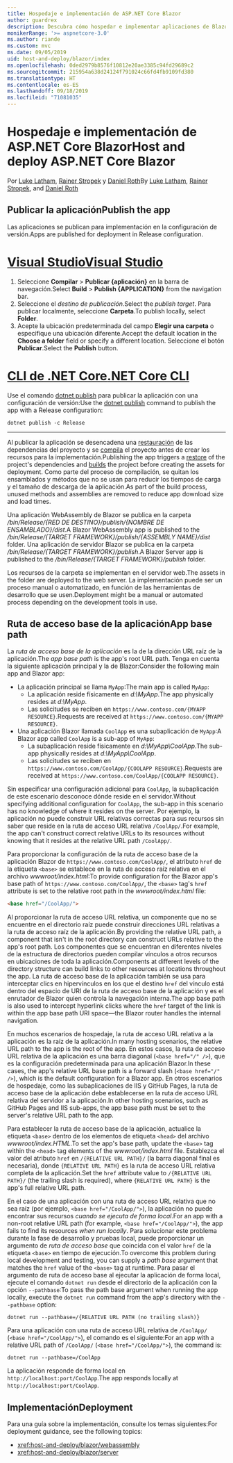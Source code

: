```yaml
---
title: Hospedaje e implementación de ASP.NET Core Blazor
author: guardrex
description: Descubra cómo hospedar e implementar aplicaciones de Blazor.
monikerRange: '>= aspnetcore-3.0'
ms.author: riande
ms.custom: mvc
ms.date: 09/05/2019
uid: host-and-deploy/blazor/index
ms.openlocfilehash: 0ded2979b8576f10812e20ae3385c94fd29689c2
ms.sourcegitcommit: 215954a638d24124f791024c66fd4fb9109fd380
ms.translationtype: HT
ms.contentlocale: es-ES
ms.lasthandoff: 09/18/2019
ms.locfileid: "71081035"
---
```

# <a name="host-and-deploy-aspnet-core-blazor"></a><span data-ttu-id="7c97a-103">Hospedaje e implementación de ASP.NET Core Blazor</span><span class="sxs-lookup"><span data-stu-id="7c97a-103">Host and deploy ASP.NET Core Blazor</span></span>

<span data-ttu-id="7c97a-104">Por [Luke Latham](https://github.com/guardrex), [Rainer Stropek](https://www.timecockpit.com) y [Daniel Roth](https://github.com/danroth27)</span><span class="sxs-lookup"><span data-stu-id="7c97a-104">By [Luke Latham](https://github.com/guardrex), [Rainer Stropek](https://www.timecockpit.com), and [Daniel Roth](https://github.com/danroth27)</span></span>

## <a name="publish-the-app"></a><span data-ttu-id="7c97a-105">Publicar la aplicación</span><span class="sxs-lookup"><span data-stu-id="7c97a-105">Publish the app</span></span>

<span data-ttu-id="7c97a-106">Las aplicaciones se publican para implementación en la configuración de versión.</span><span class="sxs-lookup"><span data-stu-id="7c97a-106">Apps are published for deployment in Release configuration.</span></span>

# <a name="visual-studiotabvisual-studio"></a>[<span data-ttu-id="7c97a-107">Visual Studio</span><span class="sxs-lookup"><span data-stu-id="7c97a-107">Visual Studio</span></span>](#tab/visual-studio)

1. <span data-ttu-id="7c97a-108">Seleccione **Compilar** > **Publicar {aplicación}** en la barra de navegación.</span><span class="sxs-lookup"><span data-stu-id="7c97a-108">Select **Build** > **Publish {APPLICATION}** from the navigation bar.</span></span>
1. <span data-ttu-id="7c97a-109">Seleccione el *destino de publicación*.</span><span class="sxs-lookup"><span data-stu-id="7c97a-109">Select the *publish target*.</span></span> <span data-ttu-id="7c97a-110">Para publicar localmente, seleccione **Carpeta**.</span><span class="sxs-lookup"><span data-stu-id="7c97a-110">To publish locally, select **Folder**.</span></span>
1. <span data-ttu-id="7c97a-111">Acepte la ubicación predeterminada del campo **Elegir una carpeta** o especifique una ubicación diferente.</span><span class="sxs-lookup"><span data-stu-id="7c97a-111">Accept the default location in the **Choose a folder** field or specify a different location.</span></span> <span data-ttu-id="7c97a-112">Seleccione el botón **Publicar**.</span><span class="sxs-lookup"><span data-stu-id="7c97a-112">Select the **Publish** button.</span></span>

# <a name="net-core-clitabnetcore-cli"></a>[<span data-ttu-id="7c97a-113">CLI de .NET Core</span><span class="sxs-lookup"><span data-stu-id="7c97a-113">.NET Core CLI</span></span>](#tab/netcore-cli)

<span data-ttu-id="7c97a-114">Use el comando [dotnet publish](/dotnet/core/tools/dotnet-publish) para publicar la aplicación con una configuración de versión:</span><span class="sxs-lookup"><span data-stu-id="7c97a-114">Use the [dotnet publish](/dotnet/core/tools/dotnet-publish) command to publish the app with a Release configuration:</span></span>

```dotnetcli
dotnet publish -c Release
```

---

<span data-ttu-id="7c97a-115">Al publicar la aplicación se desencadena una [restauración](/dotnet/core/tools/dotnet-restore) de las dependencias del proyecto y se [compila](/dotnet/core/tools/dotnet-build) el proyecto antes de crear los recursos para la implementación.</span><span class="sxs-lookup"><span data-stu-id="7c97a-115">Publishing the app triggers a [restore](/dotnet/core/tools/dotnet-restore) of the project's dependencies and [builds](/dotnet/core/tools/dotnet-build) the project before creating the assets for deployment.</span></span> <span data-ttu-id="7c97a-116">Como parte del proceso de compilación, se quitan los ensamblados y métodos que no se usan para reducir los tiempos de carga y el tamaño de descarga de la aplicación.</span><span class="sxs-lookup"><span data-stu-id="7c97a-116">As part of the build process, unused methods and assemblies are removed to reduce app download size and load times.</span></span>

<span data-ttu-id="7c97a-117">Una aplicación WebAssembly de Blazor se publica en la carpeta */bin/Release/{RED DE DESTINO}/publish/{NOMBRE DE ENSAMBLADO}/dist*.</span><span class="sxs-lookup"><span data-stu-id="7c97a-117">A Blazor WebAssembly app is published to the */bin/Release/{TARGET FRAMEWORK}/publish/{ASSEMBLY NAME}/dist* folder.</span></span> <span data-ttu-id="7c97a-118">Una aplicación de servidor Blazor se publica en la carpeta */bin/Release/{TARGET FRAMEWORK}/publish*.</span><span class="sxs-lookup"><span data-stu-id="7c97a-118">A Blazor Server app is published to the */bin/Release/{TARGET FRAMEWORK}/publish* folder.</span></span>

<span data-ttu-id="7c97a-119">Los recursos de la carpeta se implementan en el servidor web.</span><span class="sxs-lookup"><span data-stu-id="7c97a-119">The assets in the folder are deployed to the web server.</span></span> <span data-ttu-id="7c97a-120">La implementación puede ser un proceso manual o automatizado, en función de las herramientas de desarrollo que se usen.</span><span class="sxs-lookup"><span data-stu-id="7c97a-120">Deployment might be a manual or automated process depending on the development tools in use.</span></span>

## <a name="app-base-path"></a><span data-ttu-id="7c97a-121">Ruta de acceso base de la aplicación</span><span class="sxs-lookup"><span data-stu-id="7c97a-121">App base path</span></span>

<span data-ttu-id="7c97a-122">La *ruta de acceso base de la aplicación* es la de la dirección URL raíz de la aplicación.</span><span class="sxs-lookup"><span data-stu-id="7c97a-122">The *app base path* is the app's root URL path.</span></span> <span data-ttu-id="7c97a-123">Tenga en cuenta la siguiente aplicación principal y la de Blazor:</span><span class="sxs-lookup"><span data-stu-id="7c97a-123">Consider the following main app and Blazor app:</span></span>

* <span data-ttu-id="7c97a-124">La aplicación principal se llama `MyApp`:</span><span class="sxs-lookup"><span data-stu-id="7c97a-124">The main app is called `MyApp`:</span></span>
  * <span data-ttu-id="7c97a-125">La aplicación reside físicamente en *d:\\MyApp*.</span><span class="sxs-lookup"><span data-stu-id="7c97a-125">The app physically resides at *d:\\MyApp*.</span></span>
  * <span data-ttu-id="7c97a-126">Las solicitudes se reciben en `https://www.contoso.com/{MYAPP RESOURCE}`.</span><span class="sxs-lookup"><span data-stu-id="7c97a-126">Requests are received at `https://www.contoso.com/{MYAPP RESOURCE}`.</span></span>
* <span data-ttu-id="7c97a-127">Una aplicación Blazor llamada `CoolApp` es una subaplicación de `MyApp`:</span><span class="sxs-lookup"><span data-stu-id="7c97a-127">A Blazor app called `CoolApp` is a sub-app of `MyApp`:</span></span>
  * <span data-ttu-id="7c97a-128">La subaplicación reside físicamente en *d:\\MyApp\\CoolApp*.</span><span class="sxs-lookup"><span data-stu-id="7c97a-128">The sub-app physically resides at *d:\\MyApp\\CoolApp*.</span></span>
  * <span data-ttu-id="7c97a-129">Las solicitudes se reciben en `https://www.contoso.com/CoolApp/{COOLAPP RESOURCE}`.</span><span class="sxs-lookup"><span data-stu-id="7c97a-129">Requests are received at `https://www.contoso.com/CoolApp/{COOLAPP RESOURCE}`.</span></span>

<span data-ttu-id="7c97a-130">Sin especificar una configuración adicional para `CoolApp`, la subaplicación de este escenario desconoce dónde reside en el servidor.</span><span class="sxs-lookup"><span data-stu-id="7c97a-130">Without specifying additional configuration for `CoolApp`, the sub-app in this scenario has no knowledge of where it resides on the server.</span></span> <span data-ttu-id="7c97a-131">Por ejemplo, la aplicación no puede construir URL relativas correctas para sus recursos sin saber que reside en la ruta de acceso URL relativa `/CoolApp/`.</span><span class="sxs-lookup"><span data-stu-id="7c97a-131">For example, the app can't construct correct relative URLs to its resources without knowing that it resides at the relative URL path `/CoolApp/`.</span></span>

<span data-ttu-id="7c97a-132">Para proporcionar la configuración de la ruta de acceso base de la aplicación Blazor de `https://www.contoso.com/CoolApp/`, el atributo `href` de la etiqueta `<base>` se establece en la ruta de acceso raíz relativa en el archivo *wwwroot/index.html*:</span><span class="sxs-lookup"><span data-stu-id="7c97a-132">To provide configuration for the Blazor app's base path of `https://www.contoso.com/CoolApp/`, the `<base>` tag's `href` attribute is set to the relative root path in the *wwwroot/index.html* file:</span></span>

```html
<base href="/CoolApp/">
```

<span data-ttu-id="7c97a-133">Al proporcionar la ruta de acceso URL relativa, un componente que no se encuentre en el directorio raíz puede construir direcciones URL relativas a la ruta de acceso raíz de la aplicación.</span><span class="sxs-lookup"><span data-stu-id="7c97a-133">By providing the relative URL path, a component that isn't in the root directory can construct URLs relative to the app's root path.</span></span> <span data-ttu-id="7c97a-134">Los componentes que se encuentran en diferentes niveles de la estructura de directorios pueden compilar vínculos a otros recursos en ubicaciones de toda la aplicación.</span><span class="sxs-lookup"><span data-stu-id="7c97a-134">Components at different levels of the directory structure can build links to other resources at locations throughout the app.</span></span> <span data-ttu-id="7c97a-135">La ruta de acceso base de la aplicación también se usa para interceptar clics en hipervínculos en los que el destino `href` del vínculo está dentro del espacio de URI de la ruta de acceso base de la aplicación y es el enrutador de Blazor quien controla la navegación interna.</span><span class="sxs-lookup"><span data-stu-id="7c97a-135">The app base path is also used to intercept hyperlink clicks where the `href` target of the link is within the app base path URI space&mdash;the Blazor router handles the internal navigation.</span></span>

<span data-ttu-id="7c97a-136">En muchos escenarios de hospedaje, la ruta de acceso URL relativa a la aplicación es la raíz de la aplicación.</span><span class="sxs-lookup"><span data-stu-id="7c97a-136">In many hosting scenarios, the relative URL path to the app is the root of the app.</span></span> <span data-ttu-id="7c97a-137">En estos casos, la ruta de acceso URL relativa de la aplicación es una barra diagonal (`<base href="/" />`), que es la configuración predeterminada para una aplicación Blazor.</span><span class="sxs-lookup"><span data-stu-id="7c97a-137">In these cases, the app's relative URL base path is a forward slash (`<base href="/" />`), which is the default configuration for a Blazor app.</span></span> <span data-ttu-id="7c97a-138">En otros escenarios de hospedaje, como las subaplicaciones de IIS y GitHub Pages, la ruta de acceso base de la aplicación debe establecerse en la ruta de acceso URL relativa del servidor a la aplicación.</span><span class="sxs-lookup"><span data-stu-id="7c97a-138">In other hosting scenarios, such as GitHub Pages and IIS sub-apps, the app base path must be set to the server's relative URL path to the app.</span></span>

<span data-ttu-id="7c97a-139">Para establecer la ruta de acceso base de la aplicación, actualice la etiqueta `<base>` dentro de los elementos de etiqueta `<head>` del archivo *wwwroot/index.HTML*.</span><span class="sxs-lookup"><span data-stu-id="7c97a-139">To set the app's base path, update the `<base>` tag within the `<head>` tag elements of the *wwwroot/index.html* file.</span></span> <span data-ttu-id="7c97a-140">Establezca el valor del atributo `href` en `/{RELATIVE URL PATH}/` (la barra diagonal final es necesaria), donde `{RELATIVE URL PATH}` es la ruta de acceso URL relativa completa de la aplicación.</span><span class="sxs-lookup"><span data-stu-id="7c97a-140">Set the `href` attribute value to `/{RELATIVE URL PATH}/` (the trailing slash is required), where `{RELATIVE URL PATH}` is the app's full relative URL path.</span></span>

<span data-ttu-id="7c97a-141">En el caso de una aplicación con una ruta de acceso URL relativa que no sea raíz (por ejemplo, `<base href="/CoolApp/">`), la aplicación no puede encontrar sus recursos *cuando se ejecuta de forma local*.</span><span class="sxs-lookup"><span data-stu-id="7c97a-141">For an app with a non-root relative URL path (for example, `<base href="/CoolApp/">`), the app fails to find its resources *when run locally*.</span></span> <span data-ttu-id="7c97a-142">Para solucionar este problema durante la fase de desarrollo y pruebas local, puede proporcionar un argumento de *ruta de acceso base* que coincida con el valor `href` de la etiqueta `<base>` en tiempo de ejecución.</span><span class="sxs-lookup"><span data-stu-id="7c97a-142">To overcome this problem during local development and testing, you can supply a *path base* argument that matches the `href` value of the `<base>` tag at runtime.</span></span> <span data-ttu-id="7c97a-143">Para pasar el argumento de ruta de acceso base al ejecutar la aplicación de forma local, ejecute el comando `dotnet run` desde el directorio de la aplicación con la opción `--pathbase`:</span><span class="sxs-lookup"><span data-stu-id="7c97a-143">To pass the path base argument when running the app locally, execute the `dotnet run` command from the app's directory with the `--pathbase` option:</span></span>

```dotnetcli
dotnet run --pathbase=/{RELATIVE URL PATH (no trailing slash)}
```

<span data-ttu-id="7c97a-144">Para una aplicación con una ruta de acceso URL relativa de `/CoolApp/` (`<base href="/CoolApp/">`), el comando es el siguiente:</span><span class="sxs-lookup"><span data-stu-id="7c97a-144">For an app with a relative URL path of `/CoolApp/` (`<base href="/CoolApp/">`), the command is:</span></span>

```dotnetcli
dotnet run --pathbase=/CoolApp
```

<span data-ttu-id="7c97a-145">La aplicación responde de forma local en `http://localhost:port/CoolApp`.</span><span class="sxs-lookup"><span data-stu-id="7c97a-145">The app responds locally at `http://localhost:port/CoolApp`.</span></span>

## <a name="deployment"></a><span data-ttu-id="7c97a-146">Implementación</span><span class="sxs-lookup"><span data-stu-id="7c97a-146">Deployment</span></span>

<span data-ttu-id="7c97a-147">Para una guía sobre la implementación, consulte los temas siguientes:</span><span class="sxs-lookup"><span data-stu-id="7c97a-147">For deployment guidance, see the following topics:</span></span>

* <xref:host-and-deploy/blazor/webassembly>
* <xref:host-and-deploy/blazor/server>
